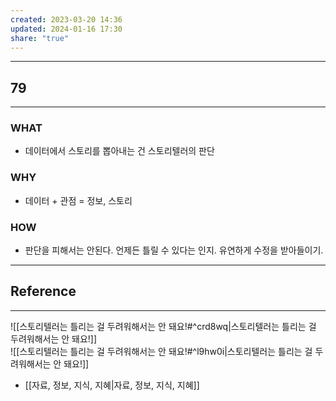```yaml
---  
created: 2023-03-20 14:36  
updated: 2024-01-16 17:30  
share: "true"  
---  
```

  
---  
## 79  
---  
### WHAT  
- 데이터에서 스토리를 뽑아내는 건 스토리텔러의 판단  
### WHY  
- 데이터 + 관점 = 정보, 스토리  
### HOW  
- 판단을 피해서는 안된다. 언제든 틀릴 수 있다는 인지. 유연하게 수정을 받아들이기.  
---  
  
## Reference  
---  
![[스토리텔러는 틀리는 걸 두려워해서는 안 돼요!#^crd8wq|스토리텔러는 틀리는 걸 두려워해서는 안 돼요!]]    
![[스토리텔러는 틀리는 걸 두려워해서는 안 돼요!#^l9hw0i|스토리텔러는 틀리는 걸 두려워해서는 안 돼요!]]  
  
- [[자료, 정보, 지식, 지혜|자료, 정보, 지식, 지혜]]